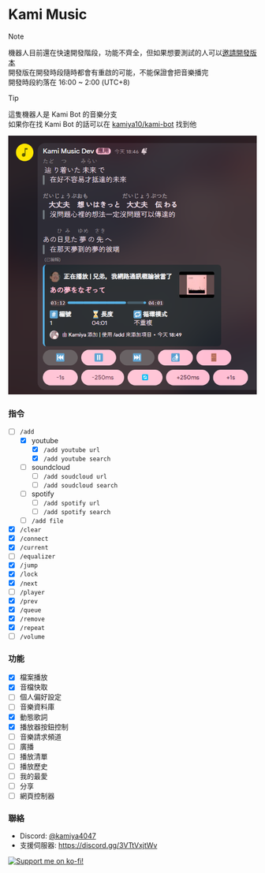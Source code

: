 # Kami Music

> [!NOTE]
> 機器人目前還在快速開發階段，功能不齊全，但如果想要測試的人可以[邀請開發版本](https://discord.com/oauth2/authorize?client_id=1296776097131790358&permissions=4331718912&integration_type=0&scope=bot+applications.commands)  
> 開發版在開發時段隨時都會有重啟的可能，不能保證會把音樂播完  
> 開發時段約落在 16:00 ~ 2:00 (UTC+8)

> [!TIP]
> 這隻機器人是 Kami Bot 的音樂分支  
> 如果你在找 Kami Bot 的話可以在 [kamiya10/kami-bot](https://github.com/kamiya10/kami-bot) 找到他

![preview](.github/preview.png)

### 指令

- [ ] `/add`
  - [x] youtube
    - [x] `/add youtube url`
    - [x] `/add youtube search`
  - [ ] soundcloud
    - [ ] `/add soudcloud url`
    - [ ] `/add soudcloud search`
  - [ ] spotify
    - [ ] `/add spotify url`
    - [ ] `/add spotify search`
  - [ ] `/add file`
- [x] `/clear`
- [x] `/connect`
- [x] `/current`
- [ ] `/equalizer`
- [x] `/jump`
- [x] `/lock`
- [x] `/next`
- [ ] `/player`
- [x] `/prev`
- [x] `/queue`
- [x] `/remove`
- [x] `/repeat`
- [ ] `/volume`

### 功能

- [x] 檔案播放
- [x] 音檔快取
- [ ] 個人偏好設定
- [ ] 音樂資料庫
- [x] 動態歌詞
- [x] 播放器按鈕控制
- [ ] 音樂請求頻道
- [ ] 廣播
- [ ] 播放清單
- [ ] 播放歷史
- [ ] 我的最愛
- [ ] 分享
- [ ] 網頁控制器

### 聯絡

- Discord: [@kamiya4047](https://discord.com/users/437158166019702805)
- 支援伺服器: https://discord.gg/3VTtVxjtWv

[![Support me on ko-fi!](https://ko-fi.com/img/githubbutton_sm.svg)](https://ko-fi.com/H2H1UD9QE)
